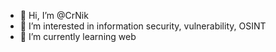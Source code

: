 - 👋 Hi, I’m @CrNik
- 👀 I’m interested in information security, vulnerability, OSINT
- 🌱 I’m currently learning web   
   

  

  

